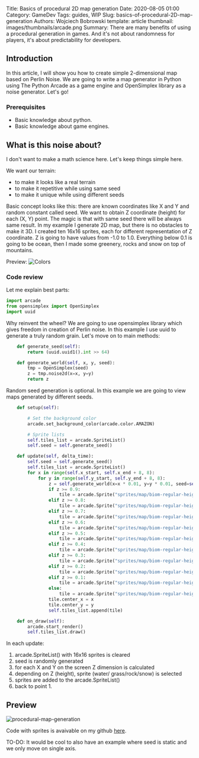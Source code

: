 Title: Basics of procedural 2D map generation
Date: 2020-08-05 01:00
Category: GameDev
Tags: guides, WIP
Slug: basics-of-procedural-2D-map-generation
Authors: Wojciech Bobrowski
template: article
thumbnail: images/thumbnails/arcade.png
Summary: There are many benefits of using a procedural generation in games. And it's not about randomness for players, it's about predictability for developers.

## Introduction
In this article, I will show you how to create simple 2-dimensional map based on Perlin Noise.
We are going to write a map generator in Python using The Python Arcade as a game engine and OpenSimplex library 
as a noise generator. Let's go!

### Prerequisites

- Basic knowledge about python.
- Basic knowledge about game engines.

## What is this noise about?
I don't want to make a math science here. Let's keep things simple here.

We want our terrain:

- to make it looks like a real terrain
- to make it repetitive while using same seed
- to make it unique while using different seeds

Basic concept looks like this: there are known coordinates like X and Y and random constant called seed.
We want to obtain Z coordinate (height) for each (X, Y) point. The magic is that with same seed there will be always same result. 
In my example I generate 2D map, but there is no obstacles to make it 3D. I created ten 16x16 sprites, each 
for different representation of Z coordinate. Z is going to have values from -1.0 to 1.0. Everything below 0.1 is going 
to be ocean, then I made some greenery, rocks and snow on top of mountains.

Preview: ![Colors]({static}/images/2020-08-procedural-map-colors.png)

### Code review
Let me explain best parts:
```python
import arcade
from opensimplex import OpenSimplex
import uuid
```
Why reinvent the wheel? We are going to use opensimplex library which gives freedom in creation of Perlin noise. 
In this example I use uuid to generate a truly random grain. Let's move on to main methods:
```python
    def generate_seed(self):
        return (uuid.uuid1().int >> 64)

    def generate_world(self, x, y, seed):
        tmp = OpenSimplex(seed)
        z = tmp.noise2d(x=x, y=y)
        return z
```
Random seed generation is optional. In this example we are going to view maps generated by different seeds.
```python
    def setup(self):

        # Set the background color
        arcade.set_background_color(arcade.color.AMAZON)

        # Sprite lists
        self.tiles_list = arcade.SpriteList()
        self.seed = self.generate_seed()

    def update(self, delta_time):
        self.seed = self.generate_seed()
        self.tiles_list = arcade.SpriteList()
        for x in range(self.x_start, self.x_end + 8, 8):
            for y in range(self.y_start, self.y_end + 8, 8):
                z = self.generate_world(x=x * 0.01, y=y * 0.01, seed=self.seed)
                if z >= 0.9:
                    tile = arcade.Sprite("sprites/map/biom-regular-height-90.png", SPRITE_SCALING_TILE)
                elif z >= 0.8:
                    tile = arcade.Sprite("sprites/map/biom-regular-height-80.png", SPRITE_SCALING_TILE)
                elif z >= 0.7:
                    tile = arcade.Sprite("sprites/map/biom-regular-height-70.png", SPRITE_SCALING_TILE)
                elif z >= 0.6:
                    tile = arcade.Sprite("sprites/map/biom-regular-height-60.png", SPRITE_SCALING_TILE)
                elif z >= 0.5:
                    tile = arcade.Sprite("sprites/map/biom-regular-height-50.png", SPRITE_SCALING_TILE)
                elif z >= 0.4:
                    tile = arcade.Sprite("sprites/map/biom-regular-height-40.png", SPRITE_SCALING_TILE)
                elif z >= 0.3:
                    tile = arcade.Sprite("sprites/map/biom-regular-height-30.png", SPRITE_SCALING_TILE)
                elif z >= 0.2:
                    tile = arcade.Sprite("sprites/map/biom-regular-height-20.png", SPRITE_SCALING_TILE)
                elif z >= 0.1:
                    tile = arcade.Sprite("sprites/map/biom-regular-height-10.png", SPRITE_SCALING_TILE)
                else:
                    tile = arcade.Sprite("sprites/map/biom-regular-height-00.png", SPRITE_SCALING_TILE)
                tile.center_x = x
                tile.center_y = y
                self.tiles_list.append(tile)

    def on_draw(self):
        arcade.start_render()
        self.tiles_list.draw()
```
In each update:

1. arcade.SpriteList() with 16x16 sprites is cleared
2. seed is randomly generated
3. for each X and Y on the screen Z dimension is calculated
4. depending on Z (height), sprite (water/ grass/rock/snow) is selected
5. sprites are added to the arcade.SpriteList()
5. back to point 1.

## Preview
![procedural-map-generation]({static}/images/2020-08-procedural-map-generation.gif)

Code with sprites is avaivable on my github [here](https://github.com/bitStudioDev/arcade-examples/tree/master/examples/04_perlin_noise).

TO-DO: It would be cool to also have an example where seed is static and we only move on single axis.
